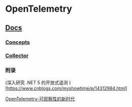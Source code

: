 # OpenTelemetry



## [Docs](https://github.com/jordy1024/opentelemetry/tree/main/docs)

### [Concepts](https://github.com/jordy1024/opentelemetry/tree/main/Concepts) 

### [Collector](https://github.com/jordy1024/opentelemetry/tree/main/Collector)


### 附录

(深入研究 .NET 5 的开放式遥测
)[https://www.cnblogs.com/myshowtime/p/14312984.html]

[OpenTelemetry-可观察性的新时代
](https://blog.csdn.net/yunqiinsight/article/details/96973407)

